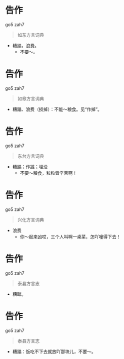 # 告作
go5 zah7
> 如东方言词典
- 糟蹋，浪费。
  - 不要～。

# 告作
go5 zah7
> 如皋方言词典
- 糟蹋、浪费（损掉）：不能～粮食。见“作掉”。

# 告作
go5 zah7
> 东台方言词典
- 糟蹋；作践；埋没
  - 不要～粮食，粒粒皆辛苦啊！

# 告作
go5 zah7
> 兴化方言词典
- 浪费
  - 你～起来凶哎，三个人叫啊一桌菜，怎吖噇得下去！

# 告作
go5 zah7
> 泰县方言志
- 糟踏。

# 告作
go5 zah7
> 泰县方言志
- 糟蹋：饭吃不下去就放吖那块儿，不要～。
